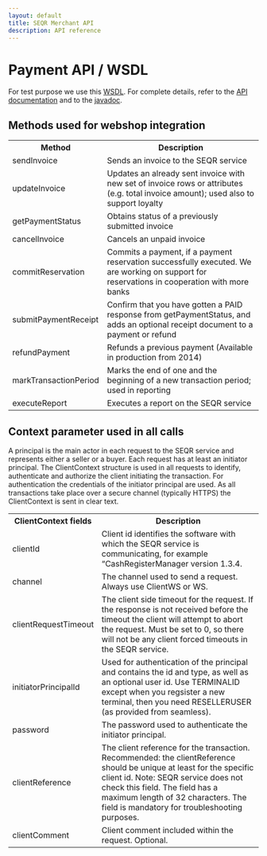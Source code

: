 ```yaml
---
layout: default
title: SEQR Merchant API
description: API reference
---
```


# Payment API / WSDL

For test purpose we use this [WSDL](http://extdev4.seqr.se/extclientproxy/service/v2?wsdl).
For complete details, refer to the [API documentation](/downloads/ersifextclient-2.4.2.1-manual-SEQR.pdf)
and to the [javadoc](/downloads/ersifextclient-2.4.2.1-javadoc/). 

## Methods used for webshop integration 

<table>
<tr><th>Method</th><th>Description</th></tr>
<tr><td>sendInvoice</td>
    <td>Sends an invoice to the SEQR service </td></tr>
<tr><td>updateInvoice</td>
    <td>Updates an already sent invoice with new set of invoice rows or attributes (e.g. total invoice amount); used also to support loyalty</td></tr>
<tr><td>getPaymentStatus</td>
     <td>Obtains status of a previously submitted invoice</td></tr>
<tr><td>cancelInvoice</td>
    <td>Cancels an unpaid invoice</td></tr>
<tr><td>commitReservation</td>
    <td>Commits a payment, if a payment reservation successfully executed.
        We are working on support for reservations in cooperation with more banks</td></tr>
<tr><td>submitPaymentReceipt</td>
    <td>Confirm that you have gotten a PAID response from getPaymentStatus, and adds an optional 
        receipt document to a payment or refund</td></tr>
<tr><td>refundPayment</td>
    <td>Refunds a previous payment (Available in production from 2014)</td></tr>
<tr><td>markTransactionPeriod</td>
    <td>Marks the end of one and the beginning of a new transaction period; used in reporting</td></tr>
<tr><td>executeReport</td>
    <td>Executes a report on the SEQR service</td></tr>
</table>

## Context parameter used in all calls

A principal is the main actor in each request to the SEQR service and represents either a seller or a buyer. Each request has at least an initiator principal.
The ClientContext structure is used in all requests to identify, authenticate and authorize the client initiating the transaction. For authentication the credentials of the initiator principal are used. As all transactions take place over a secure channel (typically HTTPS) the ClientContext is sent in clear text.

<table>
<tr><th>ClientContext fields</th><th>Description</th></tr>
<tr><td>clientId </td>
    <td> Client id identifies the software with which the SEQR service is communicating, for example “CashRegisterManager version 1.3.4.</td></tr>
<tr><td>channel </td>
    <td> The channel used to send a request. Always use ClientWS or WS. </td></tr>
<tr><td>clientRequestTimeout </td>
    <td> The client side timeout for the request. If the response is not received before the timeout the client will attempt to abort the request. Must be set to 0, so there will not be any client forced timeouts in the SEQR service. </td></tr>
<tr><td>initiatorPrincipalId </td>
    <td> Used for authentication of the principal and contains the id and type, as well as an optional user id. 
         Use TERMINALID except when you regsister a new terminal, then you need RESELLERUSER (as provided from seamless). 
    </td></tr>
<tr><td>password</td>
    <td>The password used to authenticate the initiator principal.</td></tr>
<tr><td>clientReference </td>
    <td>The client reference for the transaction.
        Recommended: the clientReference should be unique at least for the specific client id.
        Note: SEQR service does not check this field. The field has a maximum length of 32 characters. 
        The field is mandatory for troubleshooting purposes.
    </td></tr>
<tr><td>clientComment </td>
    <td>Client comment included within the request. Optional.</td></tr>
</table>








